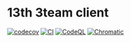 # 13th 3team client

[![codecov](https://codecov.io/gh/depromeet/13th-3team-client/branch/main/graph/badge.svg?token=3PSF7HIYSW)](https://codecov.io/gh/depromeet/13th-3team-client) [![CI](https://github.com/depromeet/13th-3team-client/actions/workflows/ci.yml/badge.svg)](https://github.com/depromeet/13th-3team-client/actions/workflows/ci.yml) [![CodeQL](https://github.com/depromeet/13th-3team-client/actions/workflows/github-code-scanning/codeql/badge.svg)](https://github.com/depromeet/13th-3team-client/actions/workflows/github-code-scanning/codeql) [![Chromatic](https://github.com/depromeet/13th-3team-client/actions/workflows/chromatic.yml/badge.svg)](https://github.com/depromeet/13th-3team-client/actions/workflows/chromatic.yml)
